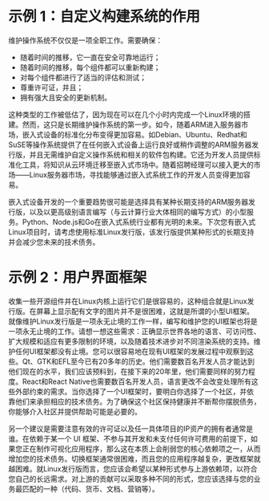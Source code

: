 # 示例 1：自定义构建系统的作用

维护操作系统不仅仅是一项全职工作。需要确保：

- 随着时间的推移，它一直在安全可靠地运行；
- 随着时间的推移，每个组件都可以重新构建；
- 对每个组件都进行了适当的评估和测试；
- 尊重许可证，并且；
- 拥有强大且安全的更新机制。

这种类型的工作被低估了，因为现在可以在几个小时内完成一个Linux环境的搭建。然而，这只是长期维护操作系统的第一步。如今，随着ARM进入服务器市场，嵌入式设备的标准化分布变得更加容易。如Debian、Ubuntu、Redhat和SuSE等操作系统提供了在任何嵌入式设备上运行良好或稍作调整的ARM服务器发行版，并且无需维护自定义操作系统和相关的软件包构建。它还为开发人员提供标准化工具，将知识从云环境迁移至嵌入式市场中。随着招聘经理可以接入更大的市场——Linux服务器市场，寻找能够通过嵌入式系统工作的开发人员变得更加容易。 

嵌入式设备开发的一个重要趋势很可能是选择具有某种长期支持的ARM服务器发行版，以及以更高级别语言编写（与云计算行业大体相同的编写方式）的小型服务。Python、Node.js和Go在嵌入式系统行业都有光明的未来。下次您有嵌入式Linux项目时，请考虑使用标准Linux发行版，该发行版提供某种形式的长期支持并会减少您未来的技术债务。

# 示例 2：用户界面框架

收集一些开源组件并在Linux内核上运行它们是很容易的，这种组合就是Linux发行版。在屏幕上显示配有文字的图片并不是很困难，这就是所谓的小型UI框架。就像维护Linux发行版是一项永无止境的工作一样，编写和维护您的UI框架也将是一项永无止境的工作。请想一想这些需求：正确显示世界各地的语言、可访问性、扩大规模和适应有更多限制的环境，以及随着技术进步对不同渲染系统的支持。维护任何UI框架都没有止境。您可以很容易地在现有UI框架的发展过程中观察到这些。Qt、GTK和EFL至今已有20多年的历史。他们需要数百名开发人员才能达到他们现在的水平，我们应该预料到，在接下来的20年里，他们需要同样的努力程度。React和React Native也需要数百名开发人员，语言更改不会改变处理所有这些外部约束的需求。当你选择了一个UI框架时，要明白你选择了一个社区，并依靠他们来承担相应的技术债务。为了确保这个社区保持健康并不断帮你摆脱债务，你能够介入社区并提供帮助可能是必要的。 

另一个建议是需要注意有效的许可证以及任一具体项目的IP资产的拥有者通常是谁。在依赖于某一个 UI 框架、不参与其开发和未支付任何许可费用的前提下，如果您正在制作可视化应用程序，那么这在本质上会削弱您的核心依赖项之一，从而增加您的技术债务。切换框架通常很困难，而且您的应用程序越复杂，更改框架就越困难。就Linux发行版而言，您应该会希望以某种形式参与上游依赖项，以符合您自己的长远需求。对上游的贡献可以采取多种不同的形式，您应该选择与您的业务最匹配的一种（代码、货币、文档、营销等）。
